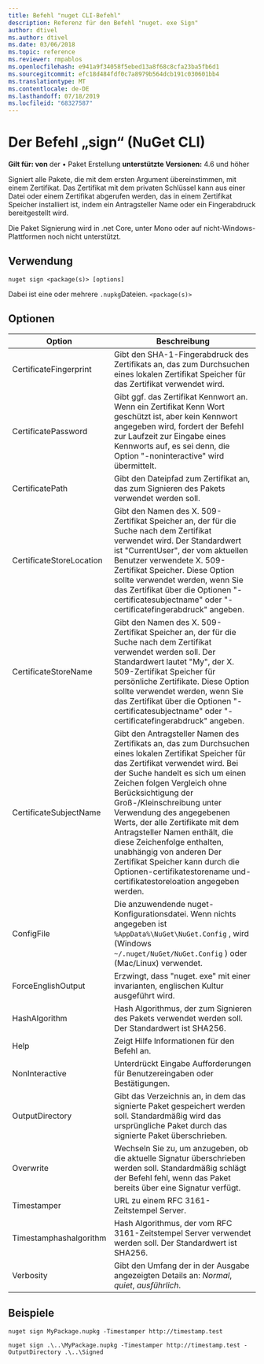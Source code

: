 ```yaml
---
title: Befehl "nuget CLI-Befehl"
description: Referenz für den Befehl "nuget. exe Sign"
author: dtivel
ms.author: dtivel
ms.date: 03/06/2018
ms.topic: reference
ms.reviewer: rmpablos
ms.openlocfilehash: e941a9f34058f5ebed13a8f68c8cfa23ba5fb6d1
ms.sourcegitcommit: efc18d484fdf0c7a8979b564dcb191c030601bb4
ms.translationtype: MT
ms.contentlocale: de-DE
ms.lasthandoff: 07/18/2019
ms.locfileid: "68327587"
---
```

# <a name="sign-command-nuget-cli"></a>Der Befehl „sign“ (NuGet CLI)

**Gilt für: von** der &bullet; Paket Erstellung **unterstützte Versionen:** 4.6 und höher

Signiert alle Pakete, die mit dem ersten Argument übereinstimmen, mit einem Zertifikat. Das Zertifikat mit dem privaten Schlüssel kann aus einer Datei oder einem Zertifikat abgerufen werden, das in einem Zertifikat Speicher installiert ist, indem ein Antragsteller Name oder ein Fingerabdruck bereitgestellt wird.

Die Paket Signierung wird in .net Core, unter Mono oder auf nicht-Windows-Plattformen noch nicht unterstützt.

## <a name="usage"></a>Verwendung

```cli
nuget sign <package(s)> [options]
```

Dabei ist eine oder mehrere `.nupkg`Dateien. `<package(s)>`

## <a name="options"></a>Optionen

| Option | Beschreibung |
| --- | --- |
| CertificateFingerprint | Gibt den SHA-1-Fingerabdruck des Zertifikats an, das zum Durchsuchen eines lokalen Zertifikat Speicher für das Zertifikat verwendet wird. |
| CertificatePassword | Gibt ggf. das Zertifikat Kennwort an. Wenn ein Zertifikat Kenn Wort geschützt ist, aber kein Kennwort angegeben wird, fordert der Befehl zur Laufzeit zur Eingabe eines Kennworts auf, es sei denn, die Option "-noninteractive" wird übermittelt. |
| CertificatePath | Gibt den Dateipfad zum Zertifikat an, das zum Signieren des Pakets verwendet werden soll. |
| CertificateStoreLocation | Gibt den Namen des X. 509-Zertifikat Speicher an, der für die Suche nach dem Zertifikat verwendet wird. Der Standardwert ist "CurrentUser", der vom aktuellen Benutzer verwendete X. 509-Zertifikat Speicher. Diese Option sollte verwendet werden, wenn Sie das Zertifikat über die Optionen "-certificatesubjectname" oder "-certificatefingerabdruck" angeben. |
| CertificateStoreName | Gibt den Namen des X. 509-Zertifikat Speicher an, der für die Suche nach dem Zertifikat verwendet werden soll. Der Standardwert lautet "My", der X. 509-Zertifikat Speicher für persönliche Zertifikate. Diese Option sollte verwendet werden, wenn Sie das Zertifikat über die Optionen "-certificatesubjectname" oder "-certificatefingerabdruck" angeben. |
| CertificateSubjectName | Gibt den Antragsteller Namen des Zertifikats an, das zum Durchsuchen eines lokalen Zertifikat Speicher für das Zertifikat verwendet wird.  Bei der Suche handelt es sich um einen Zeichen folgen Vergleich ohne Berücksichtigung der Groß-/Kleinschreibung unter Verwendung des angegebenen Werts, der alle Zertifikate mit dem Antragsteller Namen enthält, die diese Zeichenfolge enthalten, unabhängig von anderen  Der Zertifikat Speicher kann durch die Optionen-certifikatestorename und-certifikatestoreloation angegeben werden. |
| ConfigFile | Die anzuwendende nuget-Konfigurationsdatei. Wenn nichts angegeben ist `%AppData%\NuGet\NuGet.Config` , wird (Windows `~/.nuget/NuGet/NuGet.Config` ) oder (Mac/Linux) verwendet.|
| ForceEnglishOutput | Erzwingt, dass "nuget. exe" mit einer invarianten, englischen Kultur ausgeführt wird. |
| HashAlgorithm | Hash Algorithmus, der zum Signieren des Pakets verwendet werden soll. Der Standardwert ist SHA256. |
| Help | Zeigt Hilfe Informationen für den Befehl an. |
| NonInteractive | Unterdrückt Eingabe Aufforderungen für Benutzereingaben oder Bestätigungen. |
| OutputDirectory | Gibt das Verzeichnis an, in dem das signierte Paket gespeichert werden soll. Standardmäßig wird das ursprüngliche Paket durch das signierte Paket überschrieben. |
| Overwrite | Wechseln Sie zu, um anzugeben, ob die aktuelle Signatur überschrieben werden soll. Standardmäßig schlägt der Befehl fehl, wenn das Paket bereits über eine Signatur verfügt. |
| Timestamper | URL zu einem RFC 3161-Zeitstempel Server. |
| Timestamphashalgorithm | Hash Algorithmus, der vom RFC 3161-Zeitstempel Server verwendet werden soll. Der Standardwert ist SHA256. |
| Verbosity | Gibt den Umfang der in der Ausgabe angezeigten Details an: *Normal*, *quiet*, *ausführlich*. |

## <a name="examples"></a>Beispiele

```cli
nuget sign MyPackage.nupkg -Timestamper http://timestamp.test

nuget sign .\..\MyPackage.nupkg -Timestamper http://timestamp.test -OutputDirectory .\..\Signed
```